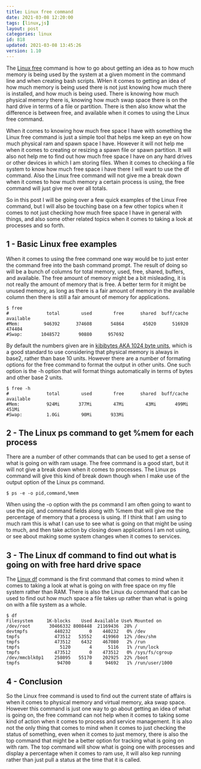 ```yaml
---
title: Linux free command
date: 2021-03-08 12:20:00
tags: [linux,js]
layout: post
categories: linux
id: 818
updated: 2021-03-08 13:45:26
version: 1.10
---
```


The [Linux free](https://linuxize.com/post/free-command-in-linux/) command is how to go about getting an idea as to how much memory is being used by the system at a given moment in the command line and when creating bash scripts. WHen it comes to getting an idea of how much memory is being used there is not just knowing how much there is installed, and how much is being used. There is knowing how much physical memory there is, knowing how much swap space there is on the hard drive in terms of a file or partition. There is then also know what the difference is between free, and available when it comes to using the Linux free command.

When it comes to knowing how much free space I have with something the Linux free command is just a simple tool that helps me keep an eye on how much physical ram and spawn space I have. However it will not help me when it comes to creating or resizing a spawn file or spawn partition. It will also not help me to find out how much free space I have on any hard drives or other devices in which I am storing files. When it comes to checking a file system to know how much free space i have there I will want to use the df command. Also the Linux free command will not give me a break down when it comes to how much memory a certain process is using, the free command will just give me over all totals.

So in this post I will be going over a few quick examples of the Linux Free command, but I will also be touching base on a few other topics when it comes to not just checking how much free space I have in general with things, and also some other related topics when it comes to taking a look at processes and so forth.

<!-- more -->


## 1 - Basic Linux free examples

When it comes to using the free command one way would be to just enter the command free into the bash command prompt. The result of doing so will be a bunch of columns for total memory, used, free, shared, buffers, and available. The free amount of memory might be a bit misleading, it is not really the amount of memory that is free. A better term for it might be unused memory, as long as there is a fair amount of memory in the available column then there is still a fair amount of memory for applications.

```
$ free
#              total        used        free      shared  buff/cache   available
#Mem:         946392      374608       54864       45020      516920      474404
#Swap:       1048572       90880      957692
```

By default the numbers given are in [kibibytes AKA 1024 byte units](https://www.logicmonitor.com/blog/what-the-hell-is-a-kibibyte), which is a good standard to use considering that physical memory is always in base2, rather than base 10 units. However there are a number of formating options for the free command to format the output in other units. One such option is the -h option that will format things automatically in terms of bytes and other base 2 units.

``` 
$ free -h
#              total        used        free      shared  buff/cache   available
#Mem:          924Mi       377Mi        47Mi        43Mi       499Mi       451Mi
#Swap:         1.0Gi        90Mi       933Mi
```

## 2 - The Linux ps command to get %mem for each process

There are a number of other commands that can be used to get a sense of what is going on with ram usage. The free command is a good start, but it will not give a break down when it comes to processes. The Linux ps command will give this kind of break down though when I make use of the output option of the Linux ps command.

```
$ ps -e -o pid,command,%mem
```

When using the -o option with the ps command I am often going to want to use the pid, and command fields along with \%mem that will give me the percentage of memory that a process is using. If I think that I am using to much ram this is what I can use to see what is going on that might be using to much, and then take action by closing down applications I am not using, or see about making some system changes when it comes to services.

## 3 - The Linux df command to find out what is going on with free hard drive space

The [Linux df](/2020/11/23/linux-df) command is the first command that comes to mind when it comes to taking a look at what is going on with free space on my file system rather than RAM. There is also the Linux du command that can be used to find out how much space a file takes up rather than what is going on with a file system as a whole.

```
$ df
Filesystem     1K-blocks    Used Available Use% Mounted on
/dev/root       30466332 8008448  21169436  28% /
devtmpfs          440232       0    440232   0% /dev
tmpfs             473512   53552    419960  12% /dev/shm
tmpfs             473512    6432    467080   2% /run
tmpfs               5120       4      5116   1% /run/lock
tmpfs             473512       0    473512   0% /sys/fs/cgroup
/dev/mmcblk0p1    258095   55170    202925  22% /boot
tmpfs              94700       8     94692   1% /run/user/1000
```

## 4 - Conclusion

So the Linux free command is used to find out the current state of affairs is when it comes to physical memory and virtual memory, aka swap space. However this command is just one way to go about getting an idea of what is going on, the free command can not help when it comes to taking some kind of action when it comes to process and service management. It is also not the only thing that comes to mind when it comes to just checking the status of something, even when it comes to just memory, there is also the top command that might be a better option for tracking what is going on with ram. The top command will show what is going one with processes and display a percentage when it comes to ram use, it will also kep running rather than just pull a status at the time that it is called.
